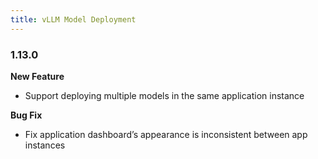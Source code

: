 ```yaml
---
title: vLLM Model Deployment
---
```


### 1.13.0

**New Feature**
* Support deploying multiple models in the same application instance 

**Bug Fix**
* Fix application dashboard’s appearance is inconsistent between app instances 
